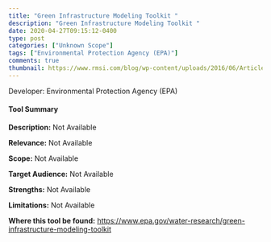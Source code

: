 ```yaml
---
title: "Green Infrastructure Modeling Toolkit "
description: "Green Infrastructure Modeling Toolkit "
date: 2020-04-27T09:15:12-0400
type: post
categories: ["Unknown Scope"]
tags: ["Environmental Protection Agency (EPA)"]
comments: true
thumbnail: https://www.rmsi.com/blog/wp-content/uploads/2016/06/Article-04.jpg
---
```

Developer: Environmental Protection Agency (EPA)

#### Tool Summary
**Description:** Not Available

**Relevance:** Not Available

**Scope:** Not Available

**Target Audience:** Not Available

**Strengths:** Not Available

**Limitations:** Not Available

**Where this tool be found:** https://www.epa.gov/water-research/green-infrastructure-modeling-toolkit
